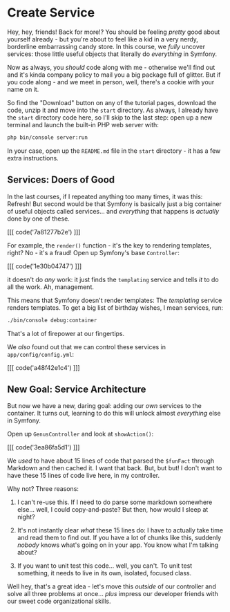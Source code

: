 # Create Service

Hey, hey, friends! Back for more!? You should be feeling *pretty* good about yourself
already - but you're about to feel like a kid in a very nerdy, borderline embarrassing
candy store. In this course, we *fully* uncover services: those little useful objects
that literally do *everything* in Symfony.

Now as always, you *should* code along with me - otherwise we'll find out and it's
kinda company policy to mail you a big package full of glitter. But if you code along -
and we meet in person, well, there's a cookie with your name on it.

So find the "Download" button on any of the tutorial pages, download the code, unzip
it and move into the `start` directory. As always, I already have the `start` directory
code here, so I'll skip to the last step: open up a new terminal and launch the built-in
PHP web server with:

```bash
php bin/console server:run
```

In your case, open up the `README.md` file in the `start` directory - it has a few
extra instructions.

## Services: Doers of Good

In the last courses, if I repeated anything too many times, it was this: Refresh!
But second would be that Symfony is basically just a big container of useful objects
called services... and *everything* that happens is *actually* done by one of
these.

[[[ code('7a81277b2e') ]]]

For example, the `render()` function - it's the key to rendering templates, right?
No - it's a fraud! Open up Symfony's base `Controller`:

[[[ code('1e30b04747') ]]]

it doesn't do *any* work: it just finds the `templating` service and tells *it* to do
all the work. Ah, management.

This means that Symfony doesn't render templates: The *templating* service renders
templates. To get a big list of birthday wishes, I mean services, run:

```bash
./bin/console debug:container
```

That's a lot of firepower at our fingertips.

We *also* found out that we can control these services in `app/config/config.yml`:

[[[ code('a48f42e1c4') ]]]

## New Goal: Service Architecture

But now we have a new, daring goal: adding our *own* services to the container. It
turns out, learning to do this will unlock almost *everything* else in Symfony.

Open up `GenusController` and look at `showAction()`:

[[[ code('3ea86fa5d1') ]]]

We *used* to have about 15 lines of code that parsed the `$funFact` through Markdown
and then cached it. I want that back. But, but but! I don't want to have these 15 lines
of code live here, in my controller.

Why not? Three reasons:

1. I can't re-use this. If I need to do parse some markdown somewhere else... well,
   I could copy-and-paste? But then, how would I sleep at night?

2. It's not instantly clear *what* these 15 lines do: I have to actually take time
   and read them to find out. If you have a lot of chunks like this, suddenly *nobody* knows
   what's going on in your app. You know what I'm talking about?

3. If you want to unit test this code... well, you can't. To unit test something,
   it needs to live in its own, isolated, focused class.

Well hey, that's a great idea - let's move this *outside* of our controller and solve
all three problems at once... *plus* impress our developer friends with our sweet
code organizational skills.
